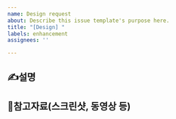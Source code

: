 ```yaml
---
name: Design request
about: Describe this issue template's purpose here.
title: "[Design] "
labels: enhancement
assignees: ''

---
```


## ✍️설명


## 🌈참고자료(스크린샷, 동영상 등)
